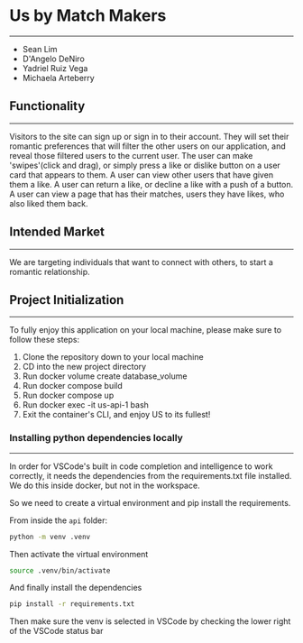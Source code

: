 # Us by Match Makers

---

-   Sean Lim
-   D'Angelo DeNiro
-   Yadriel Ruiz Vega
-   Michaela Arteberry

## Functionality

---

Visitors to the site can sign up or sign in to their account. They will set their romantic preferences that will filter the other users on our application, and reveal those filtered users to the current user. The user can make 'swipes'(click and drag), or simply press a like or dislike button on a user card that appears to them. A user can view other users that have given them a like. A user can return a like, or decline a like with a push of a button. A user can view a page that has their matches, users they have likes, who also liked them back.

## Intended Market

---

We are targeting individuals that want to connect with others, to start a romantic relationship.

## Project Initialization

---

To fully enjoy this application on your local machine, please make sure to follow these steps:

1. Clone the repository down to your local machine
2. CD into the new project directory
3. Run docker volume create database_volume
4. Run docker compose build
5. Run docker compose up
6. Run docker exec -it us-api-1 bash
7. Exit the container's CLI, and enjoy US to its fullest!

### Installing python dependencies locally

---

In order for VSCode's built in code completion and intelligence to
work correctly, it needs the dependencies from the requirements.txt file
installed. We do this inside docker, but not in the workspace.

So we need to create a virtual environment and pip install the requirements.

From inside the `api` folder:

```bash
python -m venv .venv
```

Then activate the virtual environment

```bash
source .venv/bin/activate
```

And finally install the dependencies

```bash
pip install -r requirements.txt
```

Then make sure the venv is selected in VSCode by checking the lower right of the
VSCode status bar
